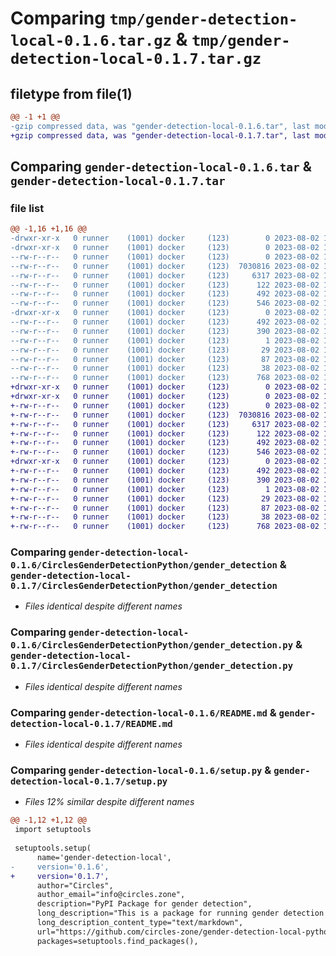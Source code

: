 # Comparing `tmp/gender-detection-local-0.1.6.tar.gz` & `tmp/gender-detection-local-0.1.7.tar.gz`

## filetype from file(1)

```diff
@@ -1 +1 @@
-gzip compressed data, was "gender-detection-local-0.1.6.tar", last modified: Wed Aug  2 15:14:07 2023, max compression
+gzip compressed data, was "gender-detection-local-0.1.7.tar", last modified: Wed Aug  2 15:20:51 2023, max compression
```

## Comparing `gender-detection-local-0.1.6.tar` & `gender-detection-local-0.1.7.tar`

### file list

```diff
@@ -1,16 +1,16 @@
-drwxr-xr-x   0 runner    (1001) docker     (123)        0 2023-08-02 15:14:07.582579 gender-detection-local-0.1.6/
-drwxr-xr-x   0 runner    (1001) docker     (123)        0 2023-08-02 15:14:07.582579 gender-detection-local-0.1.6/CirclesGenderDetectionPython/
--rw-r--r--   0 runner    (1001) docker     (123)        0 2023-08-02 15:13:55.000000 gender-detection-local-0.1.6/CirclesGenderDetectionPython/__init__.py
--rw-r--r--   0 runner    (1001) docker     (123)  7030816 2023-08-02 15:13:55.000000 gender-detection-local-0.1.6/CirclesGenderDetectionPython/gender_detection
--rw-r--r--   0 runner    (1001) docker     (123)     6317 2023-08-02 15:13:55.000000 gender-detection-local-0.1.6/CirclesGenderDetectionPython/gender_detection.py
--rw-r--r--   0 runner    (1001) docker     (123)      122 2023-08-02 15:13:55.000000 gender-detection-local-0.1.6/CirclesGenderDetectionPython/main.py
--rw-r--r--   0 runner    (1001) docker     (123)      492 2023-08-02 15:14:07.582579 gender-detection-local-0.1.6/PKG-INFO
--rw-r--r--   0 runner    (1001) docker     (123)      546 2023-08-02 15:13:55.000000 gender-detection-local-0.1.6/README.md
-drwxr-xr-x   0 runner    (1001) docker     (123)        0 2023-08-02 15:14:07.582579 gender-detection-local-0.1.6/gender_detection_local.egg-info/
--rw-r--r--   0 runner    (1001) docker     (123)      492 2023-08-02 15:14:07.000000 gender-detection-local-0.1.6/gender_detection_local.egg-info/PKG-INFO
--rw-r--r--   0 runner    (1001) docker     (123)      390 2023-08-02 15:14:07.000000 gender-detection-local-0.1.6/gender_detection_local.egg-info/SOURCES.txt
--rw-r--r--   0 runner    (1001) docker     (123)        1 2023-08-02 15:14:07.000000 gender-detection-local-0.1.6/gender_detection_local.egg-info/dependency_links.txt
--rw-r--r--   0 runner    (1001) docker     (123)       29 2023-08-02 15:14:07.000000 gender-detection-local-0.1.6/gender_detection_local.egg-info/top_level.txt
--rw-r--r--   0 runner    (1001) docker     (123)       87 2023-08-02 15:13:55.000000 gender-detection-local-0.1.6/pyproject.toml
--rw-r--r--   0 runner    (1001) docker     (123)       38 2023-08-02 15:14:07.586579 gender-detection-local-0.1.6/setup.cfg
--rw-r--r--   0 runner    (1001) docker     (123)      768 2023-08-02 15:13:55.000000 gender-detection-local-0.1.6/setup.py
+drwxr-xr-x   0 runner    (1001) docker     (123)        0 2023-08-02 15:20:51.305804 gender-detection-local-0.1.7/
+drwxr-xr-x   0 runner    (1001) docker     (123)        0 2023-08-02 15:20:51.305804 gender-detection-local-0.1.7/CirclesGenderDetectionPython/
+-rw-r--r--   0 runner    (1001) docker     (123)        0 2023-08-02 15:20:37.000000 gender-detection-local-0.1.7/CirclesGenderDetectionPython/__init__.py
+-rw-r--r--   0 runner    (1001) docker     (123)  7030816 2023-08-02 15:20:37.000000 gender-detection-local-0.1.7/CirclesGenderDetectionPython/gender_detection
+-rw-r--r--   0 runner    (1001) docker     (123)     6317 2023-08-02 15:20:37.000000 gender-detection-local-0.1.7/CirclesGenderDetectionPython/gender_detection.py
+-rw-r--r--   0 runner    (1001) docker     (123)      122 2023-08-02 15:20:37.000000 gender-detection-local-0.1.7/CirclesGenderDetectionPython/main.py
+-rw-r--r--   0 runner    (1001) docker     (123)      492 2023-08-02 15:20:51.305804 gender-detection-local-0.1.7/PKG-INFO
+-rw-r--r--   0 runner    (1001) docker     (123)      546 2023-08-02 15:20:38.000000 gender-detection-local-0.1.7/README.md
+drwxr-xr-x   0 runner    (1001) docker     (123)        0 2023-08-02 15:20:51.305804 gender-detection-local-0.1.7/gender_detection_local.egg-info/
+-rw-r--r--   0 runner    (1001) docker     (123)      492 2023-08-02 15:20:51.000000 gender-detection-local-0.1.7/gender_detection_local.egg-info/PKG-INFO
+-rw-r--r--   0 runner    (1001) docker     (123)      390 2023-08-02 15:20:51.000000 gender-detection-local-0.1.7/gender_detection_local.egg-info/SOURCES.txt
+-rw-r--r--   0 runner    (1001) docker     (123)        1 2023-08-02 15:20:51.000000 gender-detection-local-0.1.7/gender_detection_local.egg-info/dependency_links.txt
+-rw-r--r--   0 runner    (1001) docker     (123)       29 2023-08-02 15:20:51.000000 gender-detection-local-0.1.7/gender_detection_local.egg-info/top_level.txt
+-rw-r--r--   0 runner    (1001) docker     (123)       87 2023-08-02 15:20:38.000000 gender-detection-local-0.1.7/pyproject.toml
+-rw-r--r--   0 runner    (1001) docker     (123)       38 2023-08-02 15:20:51.305804 gender-detection-local-0.1.7/setup.cfg
+-rw-r--r--   0 runner    (1001) docker     (123)      768 2023-08-02 15:20:38.000000 gender-detection-local-0.1.7/setup.py
```

### Comparing `gender-detection-local-0.1.6/CirclesGenderDetectionPython/gender_detection` & `gender-detection-local-0.1.7/CirclesGenderDetectionPython/gender_detection`

 * *Files identical despite different names*

### Comparing `gender-detection-local-0.1.6/CirclesGenderDetectionPython/gender_detection.py` & `gender-detection-local-0.1.7/CirclesGenderDetectionPython/gender_detection.py`

 * *Files identical despite different names*

### Comparing `gender-detection-local-0.1.6/README.md` & `gender-detection-local-0.1.7/README.md`

 * *Files identical despite different names*

### Comparing `gender-detection-local-0.1.6/setup.py` & `gender-detection-local-0.1.7/setup.py`

 * *Files 12% similar despite different names*

```diff
@@ -1,12 +1,12 @@
 import setuptools
 
 setuptools.setup(
      name='gender-detection-local',  
-     version='0.1.6',
+     version='0.1.7',
      author="Circles",
      author_email="info@circles.zone",
      description="PyPI Package for gender detection",
      long_description="This is a package for running gender detection and predicting gender",
      long_description_content_type="text/markdown",
      url="https://github.com/circles-zone/gender-detection-local-python-package",
      packages=setuptools.find_packages(),
```

